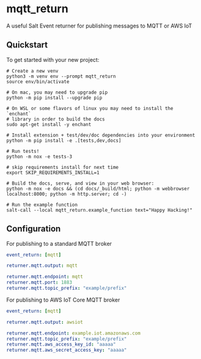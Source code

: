 # mqtt_return

A useful Salt Event returner for publishing messages to MQTT or AWS IoT

## Quickstart

To get started with your new project:

    # Create a new venv
    python3 -m venv env --prompt mqtt_return
    source env/bin/activate

    # On mac, you may need to upgrade pip
    python -m pip install --upgrade pip

    # On WSL or some flavors of linux you may need to install the `enchant`
    # library in order to build the docs
    sudo apt-get install -y enchant

    # Install extension + test/dev/doc dependencies into your environment
    python -m pip install -e .[tests,dev,docs]

    # Run tests!
    python -m nox -e tests-3

    # skip requirements install for next time
    export SKIP_REQUIREMENTS_INSTALL=1

    # Build the docs, serve, and view in your web browser:
    python -m nox -e docs && (cd docs/_build/html; python -m webbrowser localhost:8000; python -m http.server; cd -)

    # Run the example function
    salt-call --local mqtt_return.example_function text="Happy Hacking!"


## Configuration

For publishing to a standard MQTT broker

```yaml
event_return: [mqtt]

returner.mqtt.output: mqtt

returner.mqtt.endpoint: mqtt
returner.mqtt.port: 1883
returner.mqtt.topic_prefix: "example/prefix"
```

For publishing to AWS IoT Core MQTT broker

```yaml
event_return: [mqtt]

returner.mqtt.output: awsiot

returner.mqtt.endpoint: example.iot.amazonaws.com
returner.mqtt.topic_prefix: "example/prefix"
returner.mqtt.aws_access_key_id: "aaaaa"
returner.mqtt.aws_secret_access_key: "aaaaa"
```
